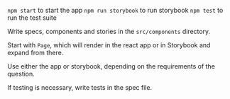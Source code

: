 `npm start` to start the app
`npm run storybook` to run storybook
`npm test` to run the test suite

Write specs, components and stories in the `src/components` directory.

Start with `Page`, which will render in the react app or in Storybook and expand from there.

Use either the app or storybook, depending on the requirements of the question.

If testing is necessary, write tests in the spec file.
